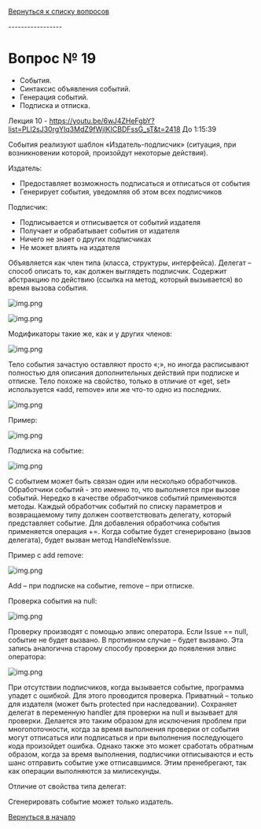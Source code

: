 [Вернуться к списку вопросов](../questions.md)

<div id="begin"></div>
-----------------

# Вопрос № 19

* События.
* Синтаксис объявления событий.
* Генерация событий.
* Подписка и отписка.

Лекция 10 - https://youtu.be/6wJ4ZHeFgbY?list=PLl2sJ30rgYIq3MdZ9fWjIKICBDFssG_sT&t=2418
До 1:15:39

События реализуют шаблон «Издатель-подписчик» (ситуация, при возникновении которой, произойдут некоторые действия).

Издатель:

* Предоставляет возможность подписаться и отписаться от события
* Генерирует события, уведомляя об этом всех подписчиков

Подписчик:

* Подписывается и отписывается от событий издателя
* Получает и обрабатывает события от издателя
* Ничего не знает о других подписчиках
* Не может влиять на издателя

Объявляется как член типа (класса, структуры, интерфейса). Делегат – способ описать то, как должен выглядеть подписчик.
Содержит абстракцию по действию (ссылка на метод, который вызывается) во время вызова события.

![img.png](019-01.png)

![img.png](019-02.png)

Модификаторы такие же, как и у других членов:

![img.png](019-03.png)

Тело события зачастую оставляют просто «;», но иногда расписывают полностью для описания дополнительных действий при
подписке и отписке. Тело похоже на свойство, только в отличие от «get, set» используется «add, remove» или же что-то
одно из последних.

![img.png](019-04.png)

Пример:

![img.png](019-05.png)

Подписка на событие:

![img.png](019-07.png)

С событием может быть связан один или несколько обработчиков. Обработчики событий - это именно то, что выполняется при
вызове событий. Нередко в качестве обработчиков событий применяются методы. Каждый обработчик событий по списку
параметров и возвращаемому типу должен соответствовать делегату, который представляет событие. Для добавления
обработчика события применяется операция +=. Когда событие будет сгенерировано (вызов делегата), будет вызван метод
HandleNewIssue.

Пример с add remove:

![img.png](019-08.png)

Add – при подписке на событие, remove – при отписке.

Проверка события на null:

![img.png](019-09.png)

Проверку производят с помощью элвис оператора. Если Issue == null, событие не будет вызвано. В противном случае – будет
вызвано. Эта запись аналогична старому способу проверки до появления элвис оператора:

![img.png](019-10.png)

При отсутствии подписчиков, когда вызывается событие, программа упадет с ошибкой. Для этого проводится проверка.
Приватный – только для издателя (может быть protected при наследовании). Сохраняет делегат в переменную handler для
проверки на null и вызывает для проверки. Делается это таким образом для исключения проблем при многопоточности, когда
за время выполнения проверки от события могут отписаться или подписаться и при выполнения последующего кода произойдет
ошибка. Однако также это может сработать обратным образом, когда за время выполнения, подписчики отписываются и есть
шанс отправить событие уже отписавшимся. Этим пренебрегают, так как операции выполняются за милисекунды.

Отличие от свойства типа делегат:

Сгенерировать событие может только издатель.

[Вернуться в начало](#begin)